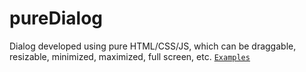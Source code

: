# pureDialog

Dialog developed using pure HTML/CSS/JS, which can be draggable, resizable, minimized, maximized, full screen, etc. 
 [`Examples`](https://github.com/straight-coding/pureDialog)
